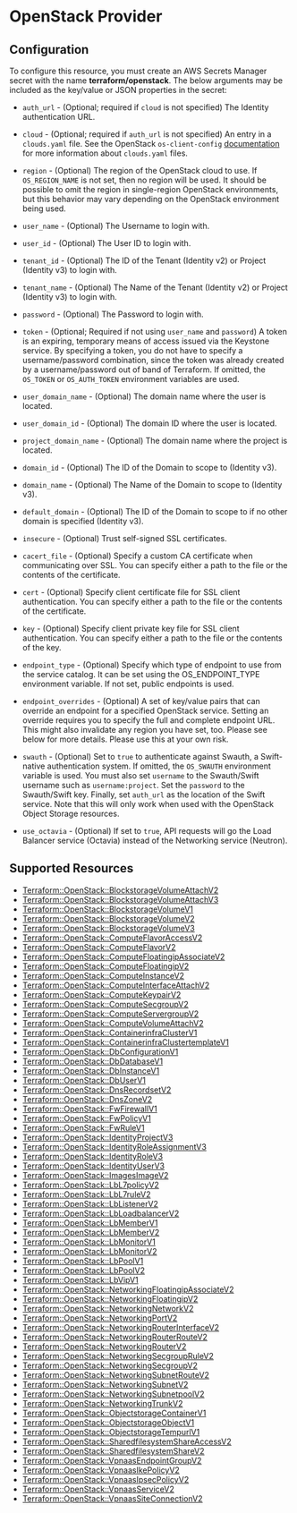 # OpenStack Provider

## Configuration

To configure this resource, you must create an AWS Secrets Manager secret with the name **terraform/openstack**. The below arguments may be included as the key/value or JSON properties in the secret:

* `auth_url` - (Optional; required if `cloud` is not specified) The Identity
  authentication URL.

* `cloud` - (Optional; required if `auth_url` is not specified) An entry in a
  `clouds.yaml` file. See the OpenStack `os-client-config`
  [documentation](https://docs.openstack.org/os-client-config/latest/user/configuration.html)
  for more information about `clouds.yaml` files.

* `region` - (Optional) The region of the OpenStack cloud to use. If `OS_REGION_NAME` is
  not set, then no region will be used. It should be possible to omit the
  region in single-region OpenStack environments, but this behavior may vary
  depending on the OpenStack environment being used.

* `user_name` - (Optional) The Username to login with.

* `user_id` - (Optional) The User ID to login with.

* `tenant_id` - (Optional) The ID of the Tenant (Identity v2) or Project
  (Identity v3) to login with.

* `tenant_name` - (Optional) The Name of the Tenant (Identity v2) or Project
  (Identity v3) to login with.

* `password` - (Optional) The Password to login with.

* `token` - (Optional; Required if not using `user_name` and `password`)
  A token is an expiring, temporary means of access issued via the Keystone
  service. By specifying a token, you do not have to specify a username/password
  combination, since the token was already created by a username/password out of
  band of Terraform. If omitted, the `OS_TOKEN` or `OS_AUTH_TOKEN` environment
  variables are used.

* `user_domain_name` - (Optional) The domain name where the user is located.

* `user_domain_id` - (Optional) The domain ID where the user is located.

* `project_domain_name` - (Optional) The domain name where the project is
  located.

* `domain_id` - (Optional) The ID of the Domain to scope to (Identity v3).

* `domain_name` - (Optional) The Name of the Domain to scope to (Identity v3).

* `default_domain` - (Optional) The ID of the Domain to scope to if no other
  domain is specified (Identity v3).

* `insecure` - (Optional) Trust self-signed SSL certificates.

* `cacert_file` - (Optional) Specify a custom CA certificate when communicating
  over SSL. You can specify either a path to the file or the contents of the
  certificate.

* `cert` - (Optional) Specify client certificate file for SSL client
  authentication. You can specify either a path to the file or the contents of
  the certificate.

* `key` - (Optional) Specify client private key file for SSL client
  authentication. You can specify either a path to the file or the contents of
  the key.

* `endpoint_type` - (Optional) Specify which type of endpoint to use from the
  service catalog. It can be set using the OS_ENDPOINT_TYPE environment
  variable. If not set, public endpoints is used.

* `endpoint_overrides` - (Optional) A set of key/value pairs that can
  override an endpoint for a specified OpenStack service. Setting an override
  requires you to specify the full and complete endpoint URL. This might
  also invalidate any region you have set, too. Please see below for more details.
  Please use this at your own risk.

* `swauth` - (Optional) Set to `true` to authenticate against Swauth, a
  Swift-native authentication system. If omitted, the `OS_SWAUTH` environment
  variable is used. You must also set `username` to the Swauth/Swift username
  such as `username:project`. Set the `password` to the Swauth/Swift key.
  Finally, set `auth_url` as the location of the Swift service. Note that this
  will only work when used with the OpenStack Object Storage resources.

* `use_octavia` - (Optional) If set to `true`, API requests will go the Load Balancer
  service (Octavia) instead of the Networking service (Neutron).


## Supported Resources

* [Terraform::OpenStack::BlockstorageVolumeAttachV2](docs/providers/openstack/BlockstorageVolumeAttachV2.md)
* [Terraform::OpenStack::BlockstorageVolumeAttachV3](docs/providers/openstack/BlockstorageVolumeAttachV3.md)
* [Terraform::OpenStack::BlockstorageVolumeV1](docs/providers/openstack/BlockstorageVolumeV1.md)
* [Terraform::OpenStack::BlockstorageVolumeV2](docs/providers/openstack/BlockstorageVolumeV2.md)
* [Terraform::OpenStack::BlockstorageVolumeV3](docs/providers/openstack/BlockstorageVolumeV3.md)
* [Terraform::OpenStack::ComputeFlavorAccessV2](docs/providers/openstack/ComputeFlavorAccessV2.md)
* [Terraform::OpenStack::ComputeFlavorV2](docs/providers/openstack/ComputeFlavorV2.md)
* [Terraform::OpenStack::ComputeFloatingipAssociateV2](docs/providers/openstack/ComputeFloatingipAssociateV2.md)
* [Terraform::OpenStack::ComputeFloatingipV2](docs/providers/openstack/ComputeFloatingipV2.md)
* [Terraform::OpenStack::ComputeInstanceV2](docs/providers/openstack/ComputeInstanceV2.md)
* [Terraform::OpenStack::ComputeInterfaceAttachV2](docs/providers/openstack/ComputeInterfaceAttachV2.md)
* [Terraform::OpenStack::ComputeKeypairV2](docs/providers/openstack/ComputeKeypairV2.md)
* [Terraform::OpenStack::ComputeSecgroupV2](docs/providers/openstack/ComputeSecgroupV2.md)
* [Terraform::OpenStack::ComputeServergroupV2](docs/providers/openstack/ComputeServergroupV2.md)
* [Terraform::OpenStack::ComputeVolumeAttachV2](docs/providers/openstack/ComputeVolumeAttachV2.md)
* [Terraform::OpenStack::ContainerinfraClusterV1](docs/providers/openstack/ContainerinfraClusterV1.md)
* [Terraform::OpenStack::ContainerinfraClustertemplateV1](docs/providers/openstack/ContainerinfraClustertemplateV1.md)
* [Terraform::OpenStack::DbConfigurationV1](docs/providers/openstack/DbConfigurationV1.md)
* [Terraform::OpenStack::DbDatabaseV1](docs/providers/openstack/DbDatabaseV1.md)
* [Terraform::OpenStack::DbInstanceV1](docs/providers/openstack/DbInstanceV1.md)
* [Terraform::OpenStack::DbUserV1](docs/providers/openstack/DbUserV1.md)
* [Terraform::OpenStack::DnsRecordsetV2](docs/providers/openstack/DnsRecordsetV2.md)
* [Terraform::OpenStack::DnsZoneV2](docs/providers/openstack/DnsZoneV2.md)
* [Terraform::OpenStack::FwFirewallV1](docs/providers/openstack/FwFirewallV1.md)
* [Terraform::OpenStack::FwPolicyV1](docs/providers/openstack/FwPolicyV1.md)
* [Terraform::OpenStack::FwRuleV1](docs/providers/openstack/FwRuleV1.md)
* [Terraform::OpenStack::IdentityProjectV3](docs/providers/openstack/IdentityProjectV3.md)
* [Terraform::OpenStack::IdentityRoleAssignmentV3](docs/providers/openstack/IdentityRoleAssignmentV3.md)
* [Terraform::OpenStack::IdentityRoleV3](docs/providers/openstack/IdentityRoleV3.md)
* [Terraform::OpenStack::IdentityUserV3](docs/providers/openstack/IdentityUserV3.md)
* [Terraform::OpenStack::ImagesImageV2](docs/providers/openstack/ImagesImageV2.md)
* [Terraform::OpenStack::LbL7policyV2](docs/providers/openstack/LbL7policyV2.md)
* [Terraform::OpenStack::LbL7ruleV2](docs/providers/openstack/LbL7ruleV2.md)
* [Terraform::OpenStack::LbListenerV2](docs/providers/openstack/LbListenerV2.md)
* [Terraform::OpenStack::LbLoadbalancerV2](docs/providers/openstack/LbLoadbalancerV2.md)
* [Terraform::OpenStack::LbMemberV1](docs/providers/openstack/LbMemberV1.md)
* [Terraform::OpenStack::LbMemberV2](docs/providers/openstack/LbMemberV2.md)
* [Terraform::OpenStack::LbMonitorV1](docs/providers/openstack/LbMonitorV1.md)
* [Terraform::OpenStack::LbMonitorV2](docs/providers/openstack/LbMonitorV2.md)
* [Terraform::OpenStack::LbPoolV1](docs/providers/openstack/LbPoolV1.md)
* [Terraform::OpenStack::LbPoolV2](docs/providers/openstack/LbPoolV2.md)
* [Terraform::OpenStack::LbVipV1](docs/providers/openstack/LbVipV1.md)
* [Terraform::OpenStack::NetworkingFloatingipAssociateV2](docs/providers/openstack/NetworkingFloatingipAssociateV2.md)
* [Terraform::OpenStack::NetworkingFloatingipV2](docs/providers/openstack/NetworkingFloatingipV2.md)
* [Terraform::OpenStack::NetworkingNetworkV2](docs/providers/openstack/NetworkingNetworkV2.md)
* [Terraform::OpenStack::NetworkingPortV2](docs/providers/openstack/NetworkingPortV2.md)
* [Terraform::OpenStack::NetworkingRouterInterfaceV2](docs/providers/openstack/NetworkingRouterInterfaceV2.md)
* [Terraform::OpenStack::NetworkingRouterRouteV2](docs/providers/openstack/NetworkingRouterRouteV2.md)
* [Terraform::OpenStack::NetworkingRouterV2](docs/providers/openstack/NetworkingRouterV2.md)
* [Terraform::OpenStack::NetworkingSecgroupRuleV2](docs/providers/openstack/NetworkingSecgroupRuleV2.md)
* [Terraform::OpenStack::NetworkingSecgroupV2](docs/providers/openstack/NetworkingSecgroupV2.md)
* [Terraform::OpenStack::NetworkingSubnetRouteV2](docs/providers/openstack/NetworkingSubnetRouteV2.md)
* [Terraform::OpenStack::NetworkingSubnetV2](docs/providers/openstack/NetworkingSubnetV2.md)
* [Terraform::OpenStack::NetworkingSubnetpoolV2](docs/providers/openstack/NetworkingSubnetpoolV2.md)
* [Terraform::OpenStack::NetworkingTrunkV2](docs/providers/openstack/NetworkingTrunkV2.md)
* [Terraform::OpenStack::ObjectstorageContainerV1](docs/providers/openstack/ObjectstorageContainerV1.md)
* [Terraform::OpenStack::ObjectstorageObjectV1](docs/providers/openstack/ObjectstorageObjectV1.md)
* [Terraform::OpenStack::ObjectstorageTempurlV1](docs/providers/openstack/ObjectstorageTempurlV1.md)
* [Terraform::OpenStack::SharedfilesystemShareAccessV2](docs/providers/openstack/SharedfilesystemShareAccessV2.md)
* [Terraform::OpenStack::SharedfilesystemShareV2](docs/providers/openstack/SharedfilesystemShareV2.md)
* [Terraform::OpenStack::VpnaasEndpointGroupV2](docs/providers/openstack/VpnaasEndpointGroupV2.md)
* [Terraform::OpenStack::VpnaasIkePolicyV2](docs/providers/openstack/VpnaasIkePolicyV2.md)
* [Terraform::OpenStack::VpnaasIpsecPolicyV2](docs/providers/openstack/VpnaasIpsecPolicyV2.md)
* [Terraform::OpenStack::VpnaasServiceV2](docs/providers/openstack/VpnaasServiceV2.md)
* [Terraform::OpenStack::VpnaasSiteConnectionV2](docs/providers/openstack/VpnaasSiteConnectionV2.md)